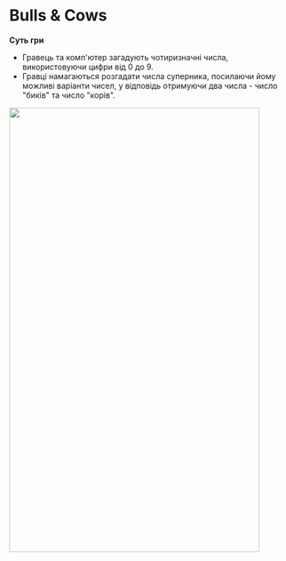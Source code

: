 <h1>Bulls & Cows</h1>

 **Суть гри** 
  - Гравець та комп'ютер загадують чотиризначні числа, використовуючи цифри від 0 до 9.
  - Гравці намагаються розгадати числа суперника, посилаючи йому можливі варіанти чисел, у відповідь отримуючи два числа   - число "биків" та число "корів".

<img src="https://user-images.githubusercontent.com/99142122/204387025-0bffbd25-0c01-478b-a8f0-26689338a73b.gif" height="800" width="450"/></h1>

